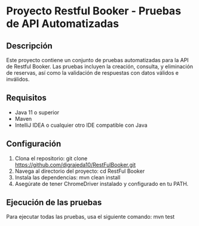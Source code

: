 # Proyecto Restful Booker - Pruebas de API Automatizadas

## Descripción
Este proyecto contiene un conjunto de pruebas automatizadas para la API de Restful Booker. Las pruebas incluyen la creación, consulta, y eliminación de reservas, así como la validación de respuestas con datos válidos e inválidos.

## Requisitos
- Java 11 o superior
- Maven
- IntelliJ IDEA o cualquier otro IDE compatible con Java

## Configuración
1. Clona el repositorio:
   git clone https://github.com/digrajeda10/RestFulBooker.git
2. Navega al directorio del proyecto:
   cd RestFul Booker
3. Instala las dependencias:
   mvn clean install
4. Asegúrate de tener ChromeDriver instalado y configurado en tu PATH.

## Ejecución de las pruebas
Para ejecutar todas las pruebas, usa el siguiente comando:
   mvn test